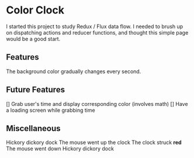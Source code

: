# Color Clock 

I started this project to study Redux / Flux data flow. I needed to brush up on dispatching actions and reducer functions, and thought this simple page would be a good start. 

## Features 

The background color gradually changes every second. 

## Future Features 

[] Grab user's time and display corresponding color (involves math) 
[] Have a loading screen while grabbing time 

## Miscellaneous 

Hickory dickory dock
The mouse went up the clock
The clock struck __red__ 
The mouse went down
Hickory dickory dock 